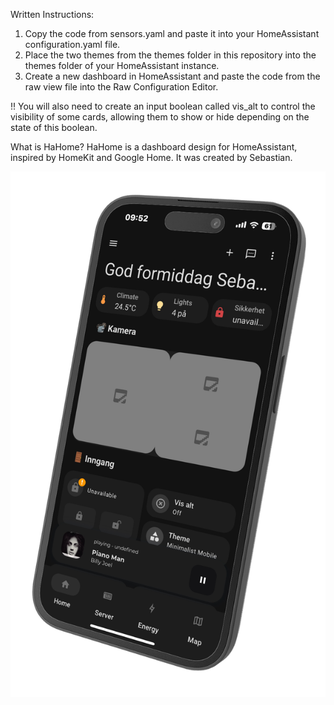 Written Instructions:

1. Copy the code from sensors.yaml and paste it into your HomeAssistant configuration.yaml file.
2. Place the two themes from the themes folder in this repository into the themes folder of your HomeAssistant instance.
3. Create a new dashboard in HomeAssistant and paste the code from the raw view file into the Raw Configuration Editor.

!! You will also need to create an input boolean called vis_alt to control the visibility of some cards, allowing them to show or hide depending on the state of this boolean.
   
What is HaHome?
HaHome is a dashboard design for HomeAssistant, inspired by HomeKit and Google Home. It was created by Sebastian.

![Alt text](IMG_0277-left.png)
